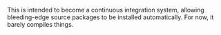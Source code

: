 This is intended to become a continuous integration system, allowing
bleeding-edge source packages to be installed automatically. For now, it barely
compiles things.
